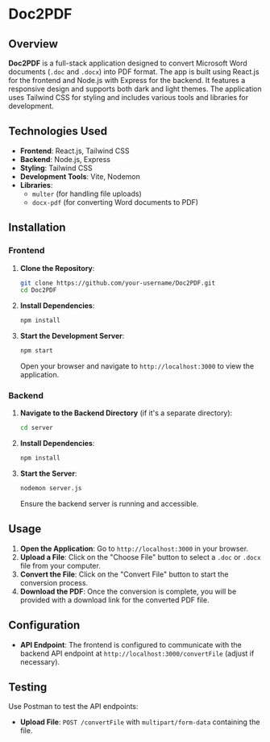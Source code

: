 
# Doc2PDF

## Overview

**Doc2PDF** is a full-stack application designed to convert Microsoft Word documents (`.doc` and `.docx`) into PDF format. The app is built using React.js for the frontend and Node.js with Express for the backend. It features a responsive design and supports both dark and light themes. The application uses Tailwind CSS for styling and includes various tools and libraries for development.

## Technologies Used

- **Frontend**: React.js, Tailwind CSS
- **Backend**: Node.js, Express
- **Styling**: Tailwind CSS
- **Development Tools**: Vite, Nodemon
- **Libraries**:
  - `multer` (for handling file uploads)
  - `docx-pdf` (for converting Word documents to PDF)

## Installation

### Frontend

1. **Clone the Repository**:
   ```bash
   git clone https://github.com/your-username/Doc2PDF.git
   cd Doc2PDF
   ```

2. **Install Dependencies**:
   ```bash
   npm install
   ```

3. **Start the Development Server**:
   ```bash
   npm start
   ```

   Open your browser and navigate to `http://localhost:3000` to view the application.

### Backend

1. **Navigate to the Backend Directory** (if it's a separate directory):
   ```bash
   cd server
   ```

2. **Install Dependencies**:
   ```bash
   npm install
   ```

3. **Start the Server**:
   ```bash
   nodemon server.js
   ```

   Ensure the backend server is running and accessible.

## Usage

1. **Open the Application**: Go to `http://localhost:3000` in your browser.
2. **Upload a File**: Click on the "Choose File" button to select a `.doc` or `.docx` file from your computer.
3. **Convert the File**: Click on the "Convert File" button to start the conversion process.
4. **Download the PDF**: Once the conversion is complete, you will be provided with a download link for the converted PDF file.

## Configuration

- **API Endpoint**: The frontend is configured to communicate with the backend API endpoint at `http://localhost:3000/convertFile` (adjust if necessary).

## Testing

Use Postman to test the API endpoints:
- **Upload File**: `POST /convertFile` with `multipart/form-data` containing the file.



